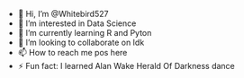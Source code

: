 - 👋 Hi, I’m @Whitebird527
- 👀 I’m interested in Data Science 
- 🌱 I’m currently learning R and Pyton 
- 💞️ I’m looking to collaborate on Idk
- 📫 How to reach me pos here 
- ⚡ Fun fact: I learned Alan Wake Herald Of Darkness dance 

<!---
Whitebird527/Whitebird527 is a ✨ special ✨ repository because its `README.md` (this file) appears on your GitHub profile.
You can click the Preview link to take a look at your changes.
--->
